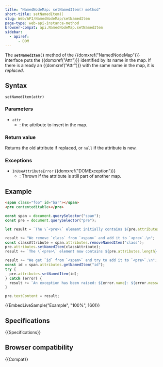 ```yaml
---
title: "NamedNodeMap: setNamedItem() method"
short-title: setNamedItem()
slug: Web/API/NamedNodeMap/setNamedItem
page-type: web-api-instance-method
browser-compat: api.NamedNodeMap.setNamedItem
sidebar:
  - apiref:
      - DOM
---
```


The **`setNamedItem()`** method of the {{domxref("NamedNodeMap")}} interface
puts the {{domxref("Attr")}} identified by its name in the map.
If there is already an {{domxref("Attr")}} with the same name in the map,
it is _replaced_.

## Syntax

```js-nolint
setNamedItem(attr)
```

### Parameters

- `attr`
  - : the attribute to insert in the map.

### Return value

Returns the old attribute if replaced, or `null` if the attribute is new.

### Exceptions

- `InUseAttributeError` {{domxref("DOMException")}}
  - : Thrown if the attribute is still part of another map.

## Example

```html
<span class="foo" id="bar"></span>
<pre contenteditable></pre>
```

```js
const span = document.querySelector("span");
const pre = document.querySelector("pre");

let result = `The \`<pre>\` element initially contains ${pre.attributes.length} attributes.\n\n`;

result += "We remove `class` from `<span>` and add it to `<pre>`.\n";
const classAttribute = span.attributes.removeNamedItem("class");
pre.attributes.setNamedItem(classAttribute);
result += `The \`<pre>\` element now contains ${pre.attributes.length} attributes.\n\n`;

result += "We get `id` from `<span>` and try to add it to `<pre>`.\n";
const id = span.attributes.getNamedItem("id");
try {
  pre.attributes.setNamedItem(id);
} catch (error) {
  result += `An exception has been raised: ${error.name}: ${error.message}.\n`;
}

pre.textContent = result;
```

{{EmbedLiveSample("Example", "100%", 160)}}

## Specifications

{{Specifications}}

## Browser compatibility

{{Compat}}
